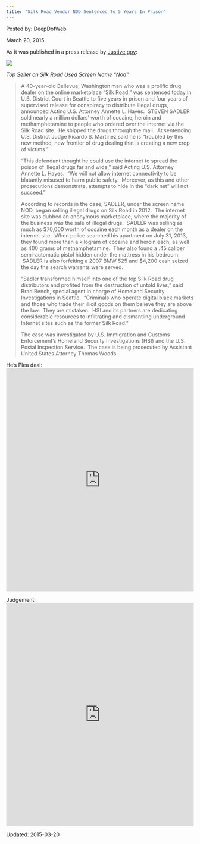 ```yaml
---
title: "Silk Road Vendor NOD Sentenced To 5 Years In Prison"
---
```


Posted by: DeepDotWeb 

<span>March 20, 2015</span>

<p class="node-subtitle center">As it was published in a press release by <a href="http://www.justice.gov/usao-wdwa/pr/bellevue-man-who-sold-drugs-silk-road-internet-site-sentenced-drug-distribution">Justive.gov</a>:</p>
<p class="node-subtitle center">

<img src="https://info-gir.github.io/deepdotweb/imgs/2015/03/920x12401.jpg">

<p class="node-subtitle center"><em>Top Seller on Silk Road Used Screen Name “Nod”</em></p>
<blockquote><p>A 40-year-old Bellevue, Washington man who was a prolific drug dealer on the online marketplace “Silk Road,” was sentenced today in U.S. District Court in Seattle to five years in prison and four years of supervised release for conspiracy to distribute illegal drugs, announced Acting U.S. Attorney Annette L. Hayes.  STEVEN SADLER sold nearly a million dollars’ worth of cocaine, heroin and methamphetamine to people who ordered over the internet via the Silk Road site.  He shipped the drugs through the mail.  At sentencing U.S. District Judge Ricardo S. Martinez said he is “troubled by this new method, new frontier of drug dealing that is creating a new crop of victims.”</p>
<p>“This defendant thought he could use the internet to spread the poison of illegal drugs far and wide,” said Acting U.S. Attorney Annette L. Hayes.  “We will not allow internet connectivity to be blatantly misused to harm public safety.  Moreover, as this and other prosecutions demonstrate, attempts to hide in the “dark net” will not succeed.”</p>
<p>According to records in the case, SADLER, under the screen name NOD, began selling illegal drugs on Silk Road in 2012.  The internet site was dubbed an anonymous marketplace, where the majority of the business was the sale of illegal drugs.  SADLER was selling as much as $70,000 worth of cocaine each month as a dealer on the internet site.  When police searched his apartment on July 31, 2013, they found more than a kilogram of cocaine and heroin each, as well as 400 grams of methamphetamine.  They also found a .45 caliber semi-automatic pistol hidden under the mattress in his bedroom.  SADLER is also forfeiting a 2007 BMW 525 and $4,200 cash seized the day the search warrants were served.</p>
<p>“Sadler transformed himself into one of the top Silk Road drug distributors and profited from the destruction of untold lives,” said Brad Bench, special agent in charge of Homeland Security Investigations in Seattle.  “Criminals who operate digital black markets and those who trade their illicit goods on them believe they are above the law.  They are mistaken.  HSI and its partners are dedicating considerable resources to infiltrating and dismantling underground Internet sites such as the former Silk Road.”</p>
<p>The case was investigated by U.S. Immigration and Customs Enforcement’s Homeland Security Investigations (HSI) and the U.S. Postal Inspection Service.  The case is being prosecuted by Assistant United States Attorney Thomas Woods.</p></blockquote>
<p>He&#8217;s Plea deal:<br />
<iframe width="100%" height="600" class="scribd_iframe_embed" src="https://www.scribd.com/embeds/225695260/content?start_page=1&amp;view_mode=scroll&amp;show_recommendations=true" data-auto-height="false" data-aspect-ratio="undefined" scrolling="no" id="doc_14296" frameborder="0"></iframe></p>
<p>Judgement:<br />
<iframe width="100%" height="600" class="scribd_iframe_embed" src="https://www.scribd.com/embeds/259369292/content?start_page=1&amp;view_mode=scroll&amp;show_recommendations=true" data-auto-height="false" data-aspect-ratio="undefined" scrolling="no" id="doc_54664" frameborder="0"></iframe></p>

Updated: 2015-03-20